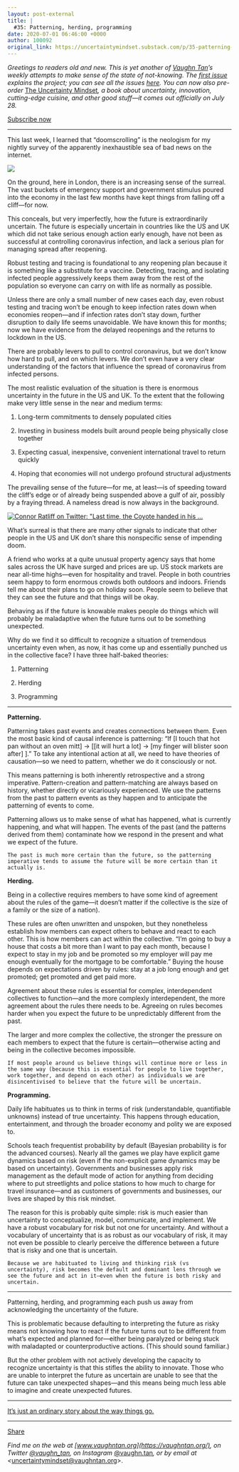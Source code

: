 ```yaml
---
layout: post-external
title: |
  #35: Patterning, herding, programming
date: 2020-07-01 06:46:00 +0000
author: 100092
original_link: https://uncertaintymindset.substack.com/p/35-patterning-herding-programming
---
```


_Greetings to readers old and new. This is yet another of [Vaughn Tan](https://vaughntan.org/)’s weekly attempts to make sense of the state of not-knowing. The [first issue](https://uncertaintymindset.substack.com/p/the-uncertainty-mindset) explains the project; you can see all the issues [here](https://uncertaintymindset.substack.com/). You can now also pre-order_ [The Uncertainty Mindset](https://uncertaintymindset.org/)_, a book about uncertainty, innovation, cutting-edge cuisine, and other good stuff—it comes out officially on July 28._

[Subscribe now](https://uncertaintymindset.substack.com/subscribe?)

* * *

This last week, I learned that “doomscrolling” is the neologism for my nightly survey of the apparently inexhaustible sea of bad news on the internet.

[![](https://cdn.substack.com/image/fetch/w_1456,c_limit,f_auto,q_auto:good,fl_progressive:steep/https%3A%2F%2Fbucketeer-e05bbc84-baa3-437e-9518-adb32be77984.s3.amazonaws.com%2Fpublic%2Fimages%2F7525711d-dda7-4097-a198-90177a34d230_980x1306.jpeg)](https://cdn.substack.com/image/fetch/c_limit,f_auto,q_auto:good,fl_progressive:steep/https#3A%2F%2Fbucketeer-e05bbc84-baa3-437e-9518-adb32be77984.s3.amazonaws.com%2Fpublic%2Fimages%2F7525711d-dda7-4097-a198-90177a34d230_980x1306.jpeg)

On the ground, here in London, there is an increasing sense of the surreal. The vast buckets of emergency support and government stimulus poured into the economy in the last few months have kept things from falling off a cliff—for now.

This conceals, but very imperfectly, how the future is extraordinarily uncertain. The future is especially uncertain in countries like the US and UK which did not take serious enough action early enough, have not been as successful at controlling coronavirus infection, and lack a serious plan for managing spread after reopening.

Robust testing and tracing is foundational to any reopening plan because it is something like a substitute for a vaccine. Detecting, tracing, and isolating infected people aggressively keeps them away from the rest of the population so everyone can carry on with life as normally as possible.

Unless there are only a small number of new cases each day, even robust testing and tracing won’t be enough to keep infection rates down when economies reopen—and if infection rates don’t stay down, further disruption to daily life seems unavoidable. We have known this for months; now we have evidence from the delayed reopenings and the returns to lockdown in the US.

There are probably levers to pull to control coronavirus, but we don’t know how hard to pull, and on which levers. We don’t even have a very clear understanding of the factors that influence the spread of coronavirus from infected persons.

The most realistic evaluation of the situation is there is enormous uncertainty in the future in the US and UK. To the extent that the following make very little sense in the near and medium terms:

1. Long-term commitments to densely populated cities

2. Investing in business models built around people being physically close together

3. Expecting casual, inexpensive, convenient international travel to return quickly

4. Hoping that economies will not undergo profound structural adjustments

The prevailing sense of the future—for me, at least—is of speeding toward the cliff’s edge or of already being suspended above a gulf of air, possibly by a fraying thread. A nameless dread is now always in the background.

[![Connor Ratliff on Twitter: "Last time, the Coyote handed in his ...](https://cdn.substack.com/image/fetch/w_1456,c_limit,f_auto,q_auto:good,fl_progressive:steep/https%3A%2F%2Fbucketeer-e05bbc84-baa3-437e-9518-adb32be77984.s3.amazonaws.com%2Fpublic%2Fimages%2Fc83ac888-20a0-48e4-af7c-40ba5252d382_1200x833.jpeg)](https://cdn.substack.com/image/fetch/c_limit,f_auto,q_auto:good,fl_progressive:steep/https%3A%2F%2Fbucketeer-e05bbc84-baa3-437e-9518-adb32be77984.s3.amazonaws.com%2Fpublic%2Fimages%2Fc83ac888-20a0-48e4-af7c-40ba5252d382_1200x833.jpeg)

What’s surreal is that there are many other signals to indicate that other people in the US and UK don’t share this nonspecific sense of impending doom.

A friend who works at a quite unusual property agency says that home sales across the UK have surged and prices are up. US stock markets are near all-time highs—even for hospitality and travel. People in both countries seem happy to form enormous crowds both outdoors and indoors. Friends tell me about their plans to go on holiday soon. People seem to believe that they can see the future and that things will be okay.

Behaving as if the future is knowable makes people do things which will probably be maladaptive when the future turns out to be something unexpected.

Why do we find it so difficult to recognize a situation of tremendous uncertainty even when, as now, it has come up and essentially punched us in the collective face? I have three half-baked theories:

1. Patterning

2. Herding

3. Programming 

* * *

**Patterning.**

Patterning takes past events and creates connections between them. Even the most basic kind of causal inference is patterning: “If [I touch that hot pan without an oven mitt] → [[it will hurt a lot] → [my finger will blister soon after] ].” To take any intentional action at all, we need to have theories of causation—so we need to pattern, whether we do it consciously or not.

This means patterning is both inherently retrospective and a strong imperative. Pattern-creation and pattern-matching are always based on history, whether directly or vicariously experienced. We use the patterns from the past to pattern events as they happen and to anticipate the patterning of events to come.

Patterning allows us to make sense of what has happened, what is currently happening, and what will happen. The events of the past (and the patterns derived from them) contaminate how we respond in the present and what we expect of the future.

    The past is much more certain than the future, so the patterning imperative tends to assume the future will be more certain than it actually is.

**Herding.**

Being in a collective requires members to have some kind of agreement about the rules of the game—it doesn’t matter if the collective is the size of a family or the size of a nation).

These rules are often unwritten and unspoken, but they nonetheless establish how members can expect others to behave and react to each other. This is how members can act within the collective. “I’m going to buy a house that costs a bit more than I want to pay each month, because I expect to stay in my job and be promoted so my employer will pay me enough eventually for the mortgage to be comfortable.” Buying the house depends on expectations driven by rules: stay at a job long enough and get promoted; get promoted and get paid more.

Agreement about these rules is essential for complex, interdependent collectives to function—and the more complexly interdependent, the more agreement about the rules there needs to be. Agreeing on rules becomes harder when you expect the future to be unpredictably different from the past.

The larger and more complex the collective, the stronger the pressure on each members to expect that the future is certain—otherwise acting and being in the collective becomes impossible.

    If most people around us believe things will continue more or less in the same way (because this is essential for people to live together, work together, and depend on each other) as individuals we are disincentivised to believe that the future will be uncertain.

**Programming.**

Daily life habituates us to think in terms of risk (understandable, quantifiable unknowns) instead of true uncertainty. This happens through education, entertainment, and through the broader economy and polity we are exposed to.

Schools teach frequentist probability by default (Bayesian probability is for the advanced courses). Nearly all the games we play have explicit game dynamics based on risk (even if the non-explicit game dynamics may be based on uncertainty). Governments and businesses apply risk management as the default mode of action for anything from deciding where to put streetlights and police stations to how much to charge for travel insurance—and as customers of governments and businesses, our lives are shaped by this risk mindset.

The reason for this is probably quite simple: risk is much easier than uncertainty to conceptualize, model, communicate, and implement. We have a robust vocabulary for risk but not one for uncertainty. And without a vocabulary of uncertainty that is as robust as our vocabulary of risk, it may not even be possible to clearly perceive the difference between a future that is risky and one that is uncertain.

    Because we are habituated to living and thinking risk (vs uncertainty), risk becomes the default and dominant lens through we see the future and act in it—even when the future is both risky and uncertain.

* * *

Patterning, herding, and programming each push us away from acknowledging the uncertainty of the future.

This is problematic because defaulting to interpreting the future as risky means not knowing how to react if the future turns out to be different from what’s expected and planned for—either being paralyzed or being stuck with maladapted or counterproductive actions. (This should sound familiar.)

But the other problem with not actively developing the capacity to recognize uncertainty is that this stifles the ability to innovate. Those who are unable to interpret the future as uncertain are unable to see that the future can take unexpected shapes—and this means being much less able to imagine and create unexpected futures.

* * *

[It’s just an ordinary story about the way things go.](https://music.youtube.com/watch?v=eJxEKwdy39M&list=PLXy4K0Fov3l4nLLyoevBPaj3zlUfjF_J-)

* * *

[Share](https://uncertaintymindset.substack.com/p/35-patterning-herding-programming?&utm_source=substack&utm_medium=email&utm_content=share&action=share)

_Find me on the web at _[www.vaughntan.org](https://vaughntan.org/)_, on Twitter _[@vaughn\_tan](https://twitter.com/vaughn_tan)_, on Instagram_ [@vaughn.tan](https://www.instagram.com/vaughn.tan/)_, or by email at \<_[uncertaintymindset@vaughntan.org](mailto:uncertaintymindset@vaughntan.org)\>.
